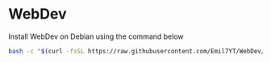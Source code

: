 # WebDev

Install WebDev on Debian using the command below
```bash
bash -c "$(curl -fsSL https://raw.githubusercontent.com/Emil7YT/WebDev/main/deploy_site.sh)"
```
